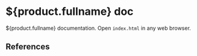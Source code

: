 ${product.fullname} doc 
=======================================

${product.fullname} documentation. Open `index.html` in any
web browser.

References
----------


